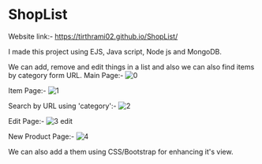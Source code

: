 # ShopList

Website link:- https://tirthrami02.github.io/ShopList/

I made this project using EJS, Java script, Node js and MongoDB.

We can add, remove and edit things in a list and also we can also find items by category form URL.
Main Page:- 
![0](https://user-images.githubusercontent.com/104568327/183294620-07c1aab5-ad26-444d-8a7d-8b689a3f5291.jpg)

Item Page:-
![1](https://user-images.githubusercontent.com/104568327/183294643-5686375b-a348-44d9-ae2e-6b85b1053ac9.jpg)

Search by URL using 'category':-
![2](https://user-images.githubusercontent.com/104568327/183294665-ce9c0e23-3c12-4b01-9e2b-52e00510615f.jpg)

Edit Page:-
![3 edit](https://user-images.githubusercontent.com/104568327/183294678-e67a600e-8669-4c08-a760-14b44abbca7b.jpg)

New Product Page:-
![4](https://user-images.githubusercontent.com/104568327/183294683-227287da-0aec-49b6-865d-a112a3383352.jpg)

We can also add a them using CSS/Bootstrap for enhancing it's view.

